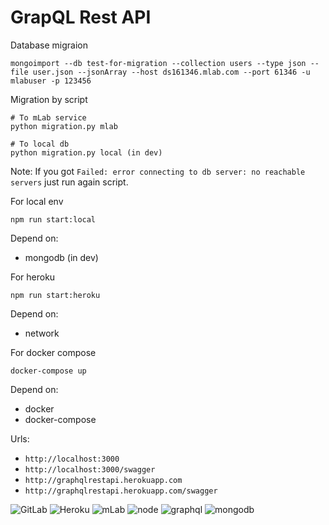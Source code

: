 # GrapQL Rest API

Database migraion
```
mongoimport --db test-for-migration --collection users --type json --file user.json --jsonArray --host ds161346.mlab.com --port 61346 -u mlabuser -p 123456
```

Migration by script
```
# To mLab service
python migration.py mlab 

# To local db
python migration.py local (in dev)

```

Note: If you got `Failed: error connecting to db server: no reachable servers` just run again script.

For local env
```
npm run start:local
```
Depend on:
- mongodb (in dev)

For heroku
```
npm run start:heroku
```
Depend on:
- network

For docker compose
```
docker-compose up
```
Depend on:
- docker
- docker-compose

Urls:
- `http://localhost:3000`
- `http://localhost:3000/swagger`
- `http://graphqlrestapi.herokuapp.com`
- `http://graphqlrestapi.herokuapp.com/swagger`

![GitLab](https://carlchenet.com/wp-content/uploads/2016/01/gitlab-150x150.png) ![Heroku](http://www.starterslist.com/wp-content/uploads/2017/07/heroku-150x150.jpg) ![mLab](https://cdn1.vc4a.com/media/2015/04/19131542/mlab_logo1-150x150.png) ![node](https://131707-379326-raikfcquaxqncofqfm.stackpathdns.com/wp-content/uploads/2017/08/node-150x150.png) ![graphql](https://img.stackshare.io/service/3820/12972006.png) ![mongodb](https://assets.scaphold.io/community/blog/migrate-to-mongodb/mongodb.png)